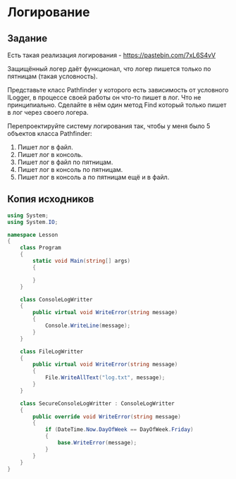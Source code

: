 ﻿# Логирование

## Задание

Есть такая реализация логирования - https://pastebin.com/7xL6S4vV

Защищённый логер даёт функционал, что логер пишется только по пятницам (такая условность).

Представьте класс Pathfinder у которого есть зависимость от условного ILogger, в процессе своей работы он что-то пишет в лог. 
Что не принципиально. 
Сделайте в нём один метод Find который только пишет в лог через своего логера.

Перепроектируйте систему логирования так, чтобы у меня было 5 объектов класса Pathfinder:
1) Пишет лог в файл. 
2) Пишет лог в консоль. 
3) Пишет лог в файл по пятницам. 
4) Пишет лог в консоль по пятницам. 
5) Пишет лог в консоль а по пятницам ещё и в файл.

## Копия исходников

```cs
using System;
using System.IO;

namespace Lesson
{
    class Program
    {
        static void Main(string[] args)
        {

        }
    }

    class ConsoleLogWritter
    {
        public virtual void WriteError(string message)
        {
            Console.WriteLine(message);
        }
    }

    class FileLogWritter
    {
        public virtual void WriteError(string message)
        {
            File.WriteAllText("log.txt", message);
        }
    }

    class SecureConsoleLogWritter : ConsoleLogWritter
    {
        public override void WriteError(string message)
        {
            if (DateTime.Now.DayOfWeek == DayOfWeek.Friday)
            {
                base.WriteError(message);
            }
        }
    }
}
```